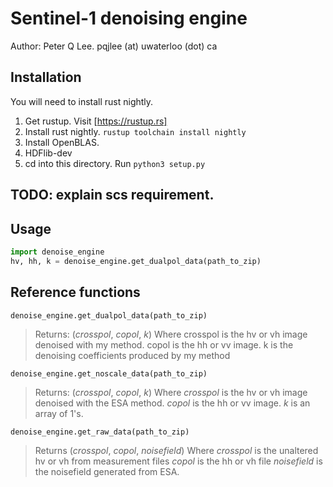 # Sentinel-1 denoising engine
Author: Peter Q Lee. pqjlee (at) uwaterloo (dot) ca
## Installation

You will need to install rust nightly. 

1. Get rustup. Visit [https://rustup.rs] 
2. Install rust nightly. `rustup toolchain install nightly`
3. Install OpenBLAS.
4. HDFlib-dev
5. cd into this directory. Run `python3 setup.py`

## TODO: explain scs requirement.

## Usage

```python
import denoise_engine
hv, hh, k = denoise_engine.get_dualpol_data(path_to_zip)
```


## Reference functions

`denoise_engine.get_dualpol_data(path_to_zip)`
> Returns: (_crosspol_, _copol_, _k_)
> Where crosspol is the hv or vh image denoised with my method.
> copol is the hh or vv image.
> k is the denoising coefficients produced by my method

`denoise_engine.get_noscale_data(path_to_zip)`
> Returns: (_crosspol_, _copol_, _k_)
> Where _crosspol_ is the hv or vh image denoised with the ESA method.
> _copol_ is the hh or vv image.
> _k_ is an array of 1's.


`denoise_engine.get_raw_data(path_to_zip)`
> Returns (_crosspol_, _copol_, _noisefield_)
> Where _crosspol_ is the unaltered hv or vh from measurement files
> _copol_ is the hh or vh file
> _noisefield_ is the noisefield generated from ESA.




